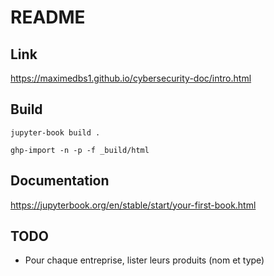 # README

## Link

https://maximedbs1.github.io/cybersecurity-doc/intro.html

## Build

```
jupyter-book build .
```

```
ghp-import -n -p -f _build/html
```

## Documentation

https://jupyterbook.org/en/stable/start/your-first-book.html

## TODO

 - Pour chaque entreprise, lister leurs produits (nom et type)